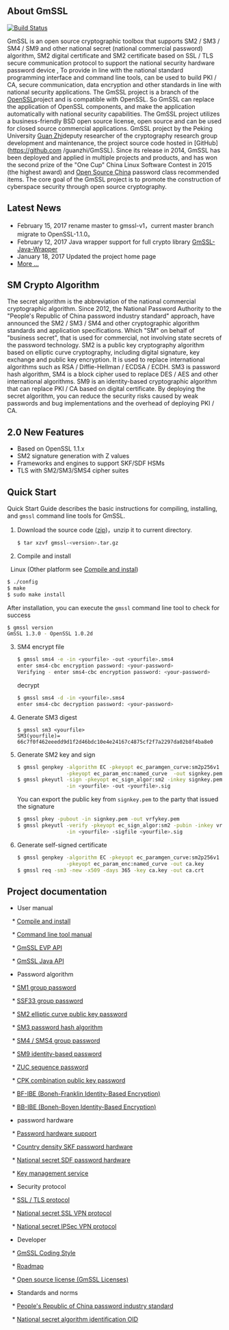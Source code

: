 ## About GmSSL

[![Build Status](https://travis-ci.org/guanzhi/GmSSL.svg?branch=master)](https://travis-ci.org/guanzhi/GmSSL)

GmSSL is an open source cryptographic toolbox that supports SM2 / SM3 / SM4 / SM9 and other national secret (national commercial password) algorithm, SM2 digital certificate and SM2 certificate based on SSL / TLS secure communication protocol to support the national security hardware password device , To provide in line with the national standard programming interface and command line tools, can be used to build PKI / CA, secure communication, data encryption and other standards in line with national security applications. The GmSSL project is a branch of the [OpenSSL](https://www.openssl.org)project and is compatible with OpenSSL. So GmSSL can replace the application of OpenSSL components, and make the application automatically with national security capabilities. The GmSSL project utilizes a business-friendly BSD open source license, open source and can be used for closed source commercial applications. GmSSL project by the Peking University [Guan Zhi](http://infosec.pku.edu.cn/~guanzhi/)deputy researcher of the cryptography research group development and maintenance, the project source code hosted in [GitHub](https://github.com /guanzhi/GmSSL). Since its release in 2014, GmSSL has been deployed and applied in multiple projects and products, and has won the second prize of the "One Cup" China Linux Software Contest in 2015 (the highest award) and [Open Source China](https://www.oschina.net/p/GmSSL) password class recommended items. The core goal of the GmSSL project is to promote the construction of cyberspace security through open source cryptography.

## Latest News

- February 15, 2017  rename master to gmssl-v1，current master branch migrate to OpenSSL-1.1.0。
- February 12, 2017 Java wrapper support for full crypto library  [GmSSL-Java-Wrapper](http://gmssl.org/docs/java-api.html)
- January 18, 2017 Updated the project home page
- [More ...](http://gmssl.org/docs/changelog.html)

## SM Crypto Algorithm

The secret algorithm is the abbreviation of the national commercial cryptographic algorithm. Since 2012, the National Password Authority to the "People's Republic of China password industry standard" approach, have announced the SM2 / SM3 / SM4 and other cryptographic algorithm standards and application specifications. Which "SM" on behalf of "business secret", that is used for commercial, not involving state secrets of the password technology. SM2 is a public key cryptography algorithm based on elliptic curve cryptography, including digital signature, key exchange and public key encryption. It is used to replace international algorithms such as RSA / Diffie-Hellman / ECDSA / ECDH. SM3 is password hash algorithm, SM4 is a block cipher used to replace DES / AES and other international algorithms. SM9 is an identity-based cryptographic algorithm that can replace PKI / CA based on digital certificate. By deploying the secret algorithm, you can reduce the security risks caused by weak passwords and bug implementations and the overhead of deploying PKI / CA.

## 2.0 New Features

 * Based on OpenSSL 1.1.x
 * SM2 signature generation with Z values
 * Frameworks and engines to support SKF/SDF HSMs
 * TLS with SM2/SM3/SMS4 cipher suites

## Quick Start

Quick Start Guide describes the basic instructions for compiling, installing, and `gmssl` command line tools for GmSSL.

1. Download the source code ([zip](https://github.com/guanzhi/GmSSL/archive/master.zip))，unzip it to current directory.


   ```sh
   $ tar xzvf gmssl-<version>.tar.gz
   ```

2. Compile and install

   Linux (Other platform see [Compile and instal](http://gmssl.org))

   ```sh
   $ ./config
   $ make
   $ sudo make install
   ```

   After installation, you can execute the `gmssl` command line tool to check for success

   ```sh
   $ gmssl version
   GmSSL 1.3.0 - OpenSSL 1.0.2d
   ```

3. SM4 encrypt file

   ```sh
   $ gmssl sms4 -e -in <yourfile> -out <yourfile>.sms4
   enter sms4-cbc encryption password: <your-password>
   Verifying - enter sms4-cbc encryption password: <your-password>
   ```

   decrypt

   ```sh
   $ gmssl sms4 -d -in <yourfile>.sms4
   enter sms4-cbc decryption password: <your-password>
   ```

4. Generate SM3 digest

   ```
   $ gmssl sm3 <yourfile>
   SM3(yourfile)= 66c7f0f462eeedd9d1f2d46bdc10e4e24167c4875cf2f7a2297da02b8f4ba8e0
   ```

5. Generate SM2 key and sign

   ```sh
   $ gmssl genpkey -algorithm EC -pkeyopt ec_paramgen_curve:sm2p256v1 \
                   -pkeyopt ec_param_enc:named_curve  -out signkey.pem
   $ gmssl pkeyutl -sign -pkeyopt ec_sign_algor:sm2 -inkey signkey.pem \
                   -in <yourfile> -out <yourfile>.sig
   ```

   You can export the public key from `signkey.pem` to the party that issued the signature

   ```sh
   $ gmssl pkey -pubout -in signkey.pem -out vrfykey.pem
   $ gmssl pkeyutl -verify -pkeyopt ec_sign_algor:sm2 -pubin -inkey vrfykey.pem \
                   -in <yourfile> -sigfile <yourfile>.sig
   ```

6. Generate self-signed certificate 

   ```sh
   $ gmssl genpkey -algorithm EC -pkeyopt ec_paramgen_curve:sm2p256v1 \
                   -pkeyopt ec_param_enc:named_curve -out ca.key
   $ gmssl req -sm3 -new -x509 -days 365 -key ca.key -out ca.crt
   ```

## Project documentation

   - User manual

      * [Compile and install](http://gmssl.org/docs/install.html)

      * [Command line tool manual](http://gmssl.org/docs/commands.html)

      * [GmSSL EVP API](http://gmssl.org/docs/evp-api.html)

      * [GmSSL Java API](http://gmssl.org/docs/java-api.html)

   - Password algorithm

      * [SM1 group password](http://gmssl.org/docs/sm1.html)

      * [SSF33 group password](http://gmssl.org/docs/ssf33.html)

      * [SM2 elliptic curve public key password](http://gmssl.org/docs/sm2.html)

      * [SM3 password hash algorithm](http://gmssl.org/docs/sm3.html)

      * [SM4 / SMS4 group password](http://gmssl.org/docs/sm4.html)

      * [SM9 identity-based password](http://gmssl.org/docs/sm9.html)

      * [ZUC sequence password](http://gmssl.org/docs/zuc.html)

      * [CPK combination public key password](http://gmssl.org/docs/cpk.html)

      * [BF-IBE (Boneh-Franklin Identity-Based Encryption)](http://gmssl.org/docs/bfibe.html)

      * [BB-IBE (Boneh-Boyen Identity-Based Encryption)](http://gmssl.org/docs/bb1ibe.html)

   - password hardware

      * [Password hardware support](http://gmssl.org/docs/crypto-devices.html)

      * [Country density SKF password hardware](http://gmssl.org/docs/skf.html)

      * [National secret SDF password hardware](http://gmssl.org/docs/sdf.html)

      * [Key management service](http://gmssl.org/docs/keyservice.html)

   - Security protocol

      * [SSL / TLS protocol](http://gmssl.org/docs/ssl.html)

      * [National secret SSL VPN protocol](http://gmssl.org/docs/sslvpn.html)

      * [National secret IPSec VPN protocol](http://gmssl.org/docs/ipsecvpn.html)

   - Developer

      * [GmSSL Coding Style](http://gmssl.org/docs/gmssl-coding-style.html)

      * [Roadmap](http://gmssl.org/docs/roadmap.html)

      * [Open source license (GmSSL Licenses)](http://gmssl.org/docs/licenses.html)

   - Standards and norms

      * [People's Republic of China password industry standard](http://gmssl.org/docs/standards.html)

      * [National secret algorithm identification OID](http://gmssl.org/docs/oid.html)
